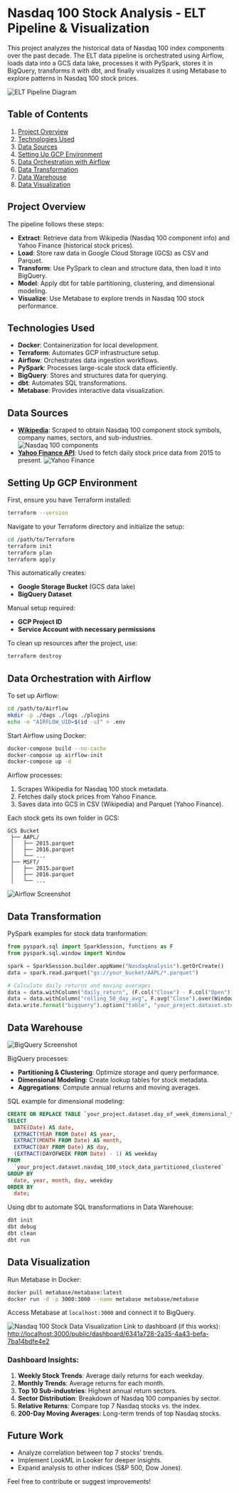 # Nasdaq 100 Stock Analysis - ELT Pipeline & Visualization

This project analyzes the historical data of Nasdaq 100 index components over the past decade. The ELT data pipeline is orchestrated using Airflow, loads data into a GCS data lake, processes it with PySpark, stores it in BigQuery, transforms it with dbt, and finally visualizes it using Metabase to explore patterns in Nasdaq 100 stock prices.

![ELT Pipeline Diagram](images/Diagram.png)

## Table of Contents
1. [Project Overview](#project-overview)
2. [Technologies Used](#technologies-used)
3. [Data Sources](#data-sources)
4. [Setting Up GCP Environment](#setting-up-gcp-environment)
5. [Data Orchestration with Airflow](#data-orchestration-with-airflow)
6. [Data Transformation](#data-transformation)
7. [Data Warehouse](#data-warehouse)
8. [Data Visualization](#data-visualization)

## Project Overview
The pipeline follows these steps:
- **Extract**: Retrieve data from Wikipedia (Nasdaq 100 component info) and Yahoo Finance (historical stock prices).
- **Load**: Store raw data in Google Cloud Storage (GCS) as CSV and Parquet.
- **Transform**: Use PySpark to clean and structure data, then load it into BigQuery.
- **Model**: Apply dbt for table partitioning, clustering, and dimensional modeling.
- **Visualize**: Use Metabase to explore trends in Nasdaq 100 stock performance.

## Technologies Used
- **Docker**: Containerization for local development.
- **Terraform**: Automates GCP infrastructure setup.
- **Airflow**: Orchestrates data ingestion workflows.
- **PySpark**: Processes large-scale stock data efficiently.
- **BigQuery**: Stores and structures data for querying.
- **dbt**: Automates SQL transformations.
- **Metabase**: Provides interactive data visualization.

## Data Sources
- **[Wikipedia](https://en.wikipedia.org/wiki/Nasdaq-100#Related_indices)**: Scraped to obtain Nasdaq 100 component stock symbols, company names, sectors, and sub-industries.  
![Nasdaq 100 components](images/Wikipedia.png)
- **[Yahoo Finance API](https://finance.yahoo.com/)**: Used to fetch daily stock price data from 2015 to present.
![Yahoo Finance](images/yfinance.png)

## Setting Up GCP Environment
First, ensure you have Terraform installed:
```bash
terraform --version
```

Navigate to your Terraform directory and initialize the setup:
```bash
cd /path/to/Terraform
terraform init
terraform plan
terraform apply
```

This automatically creates:
- **Google Storage Bucket** (GCS data lake)
- **BigQuery Dataset**

Manual setup required:
- **GCP Project ID**
- **Service Account with necessary permissions**

To clean up resources after the project, use:
```bash
terraform destroy
```

## Data Orchestration with Airflow
To set up Airflow:
```bash
cd /path/to/Airflow
mkdir -p ./dags ./logs ./plugins
echo -e "AIRFLOW_UID=$(id -u)" > .env
```

Start Airflow using Docker:
```bash
docker-compose build --no-cache
docker-compose up airflow-init
docker-compose up -d
```

Airflow processes:
1. Scrapes Wikipedia for Nasdaq 100 stock metadata.
2. Fetches daily stock prices from Yahoo Finance.
3. Saves data into GCS in CSV (Wikipedia) and Parquet (Yahoo Finance).

Each stock gets its own folder in GCS:
```plaintext
GCS Bucket
 ├── AAPL/
 │   ├── 2015.parquet
 │   ├── 2016.parquet
 │   └── ...
 ├── MSFT/
 │   ├── 2015.parquet
 │   ├── 2016.parquet
 │   └── ...
```

![Airflow Screenshot](images/Airflow.png)

## Data Transformation
PySpark examples for stock data tranformation:
```python
from pyspark.sql import SparkSession, functions as F
from pyspark.sql.window import Window

spark = SparkSession.builder.appName("NasdaqAnalysis").getOrCreate()
data = spark.read.parquet("gs://your_bucket/AAPL/*.parquet")

# Calculate daily returns and moving averages
data = data.withColumn("daily_return", (F.col("Close") - F.col("Open")) / F.col("Open"))
data = data.withColumn("rolling_50_day_avg", F.avg("Close").over(Window.partitionBy("ticker").orderBy("Date").rowsBetween(-50, 0)))
data.write.format("bigquery").option("table", "your_project.dataset.stock_data").save()
```

## Data Warehouse

![BigQuery Screenshot](images/BigQuery.png)

BigQuery processes:
- **Partitioning & Clustering**: Optimize storage and query performance.
- **Dimensional Modeling**: Create lookup tables for stock metadata.
- **Aggregations**: Compute annual returns and moving averages.

SQL example for dimensional modeling:
```sql
CREATE OR REPLACE TABLE `your_project.dataset.day_of_week_dimensional_table` AS
SELECT
  DATE(Date) AS date,
  EXTRACT(YEAR FROM Date) AS year,
  EXTRACT(MONTH FROM Date) AS month,
  EXTRACT(DAY FROM Date) AS day,
  (EXTRACT(DAYOFWEEK FROM Date) - 1) AS weekday
FROM
  `your_project.dataset.nasdaq_100_stock_data_partitioned_clustered`
GROUP BY
  date, year, month, day, weekday
ORDER BY
  date;
```

Using dbt to automate SQL transformations in Data Warehouse:
```bash
dbt init
dbt debug
dbt clean
dbt run
```

## Data Visualization
Run Metabase in Docker:
```bash
docker pull metabase/metabase:latest
docker run -d -p 3000:3000 --name metabase metabase/metabase
```

Access Metabase at `localhost:3000` and connect it to BigQuery.

![Nasdaq 100 Stock Data Visualization](images/Metabase.png)
Link to dashboard (if this works): [http://localhost:3000/public/dashboard/6341a728-2a35-4a43-befa-7ba14bdfe4e2](http://localhost:3000/public/dashboard/6341a728-2a35-4a43-befa-7ba14bdfe4e2)

### Dashboard Insights:
1. **Weekly Stock Trends**: Average daily returns for each weekday.
2. **Monthly Trends**: Average returns for each month.
3. **Top 10 Sub-industries**: Highest annual return sectors.
4. **Sector Distribution**: Breakdown of Nasdaq 100 companies by sector.
5. **Relative Returns**: Compare top 7 Nasdaq stocks vs. the index.
6. **200-Day Moving Averages**: Long-term trends of top Nasdaq stocks.

## Future Work
- Analyze correlation between top 7 stocks' trends.
- Implement LookML in Looker for deeper insights.
- Expand analysis to other indices (S&P 500, Dow Jones).

Feel free to contribute or suggest improvements!